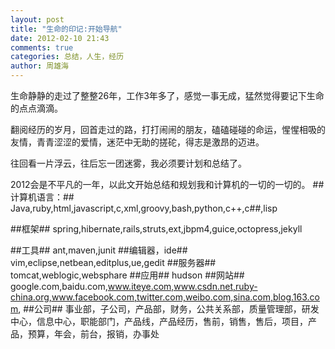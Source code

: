```yaml
---
layout: post
title: "生命的印记:开始导航"
date: 2012-02-10 21:43
comments: true
categories: 总结，人生，经历
author: 周雄海
---
```

生命静静的走过了整整26年，工作3年多了，感觉一事无成，猛然觉得要记下生命的点点滴滴。

翻阅经历的岁月，回首走过的路，打打闹闹的朋友，磕磕碰碰的命运，惺惺相吸的友情，青青涩涩的爱情，迷茫中无助的搓砣，得志是激昂的迈进。

往回看一片浮云，往后忘一团迷雾，我必须要计划和总结了。

2012会是不平凡的一年，以此文开始总结和规划我和计算机的一切的一切的。
##计算机语言：##
Java,ruby,html,javascript,c,xml,groovy,bash,python,c++,c##,lisp

##框架##
spring,hibernate,rails,struts,ext,jbpm4,guice,octopress,jekyll
<!-- more -->
##工具##
ant,maven,junit
##编辑器，ide##
vim,eclipse,netbean,editplus,ue,gedit
##服务器##
tomcat,weblogic,websphare
##应用##
hudson
##网站##
google.com,baidu.com,www.iteye.com,www.csdn.net,ruby-china.org,www.facebook.com,twitter.com,weibo.com,sina.com,blog.163.com,
##公司##
事业部，子公司，产品部，财务，公共关系部，质量管理部，研发中心，信息中心，职能部门，产品线，产品经历，售前，销售，售后，项目，产品，预算，年会，前台，报销，办事处
